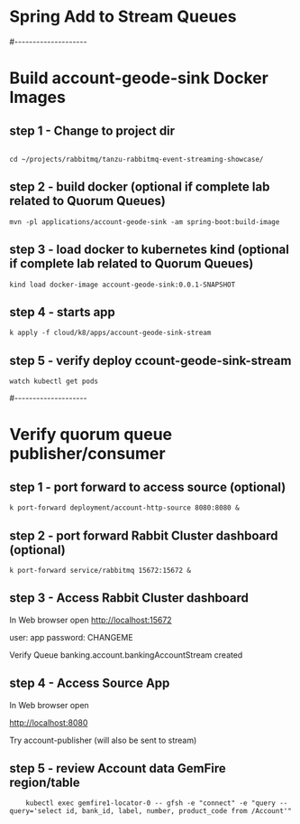 # Spring Add to Stream Queues


#--------------------
# Build account-geode-sink Docker Images 

## step 1 - Change to project dir

```shell

```
    cd ~/projects/rabbitmq/tanzu-rabbitmq-event-streaming-showcase/

## step 2 - build docker (optional if complete lab related to Quorum Queues)

```shell
mvn -pl applications/account-geode-sink -am spring-boot:build-image
```

## step 3 - load docker to kubernetes kind (optional if complete lab related to Quorum Queues)

```shell
kind load docker-image account-geode-sink:0.0.1-SNAPSHOT
```

## step 4 - starts app

```shell
k apply -f cloud/k8/apps/account-geode-sink-stream
```

## step 5 - verify deploy ccount-geode-sink-stream

```shell
watch kubectl get pods
```



#--------------------
# Verify quorum queue publisher/consumer

## step 1 - port forward to access source (optional)

```shell
k port-forward deployment/account-http-source 8080:8080 &
```


## step 2 - port forward Rabbit Cluster dashboard  (optional)

```shell
k port-forward service/rabbitmq 15672:15672 &
```

## step 3 - Access Rabbit Cluster dashboard
 In Web browser open 
 [http://localhost:15672](http://localhost:15672)

user: app
password: CHANGEME

Verify Queue banking.account.bankingAccountStream created


## step 4 - Access Source App

In Web browser open

[http://localhost:8080](http://localhost:8080)

Try account-publisher (will also be sent to stream)


## step 5 - review Account data GemFire region/table

```shell
    kubectl exec gemfire1-locator-0 -- gfsh -e "connect" -e "query --query='select id, bank_id, label, number, product_code from /Account'"
```

